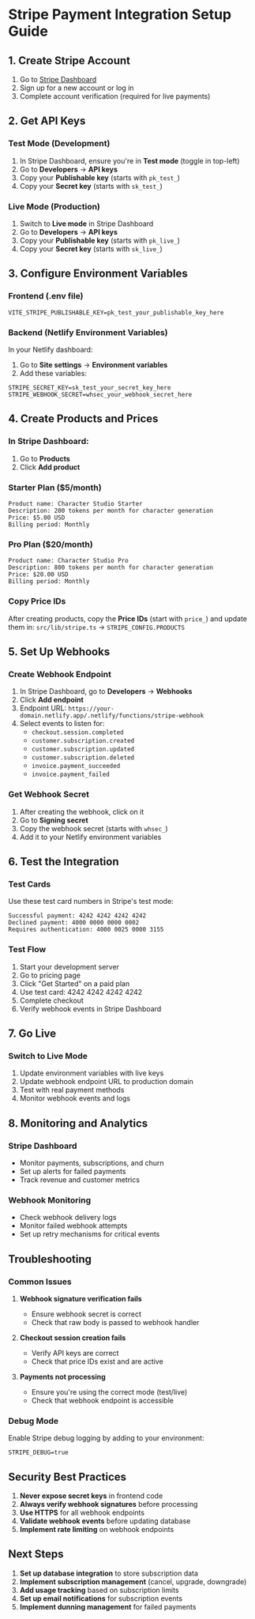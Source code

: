 # Stripe Payment Integration Setup Guide

## 1. Create Stripe Account

1. Go to [Stripe Dashboard](https://dashboard.stripe.com/)
2. Sign up for a new account or log in
3. Complete account verification (required for live payments)

## 2. Get API Keys

### Test Mode (Development)
1. In Stripe Dashboard, ensure you're in **Test mode** (toggle in top-left)
2. Go to **Developers** → **API keys**
3. Copy your **Publishable key** (starts with `pk_test_`)
4. Copy your **Secret key** (starts with `sk_test_`)

### Live Mode (Production)
1. Switch to **Live mode** in Stripe Dashboard
2. Go to **Developers** → **API keys**
3. Copy your **Publishable key** (starts with `pk_live_`)
4. Copy your **Secret key** (starts with `sk_live_`)

## 3. Configure Environment Variables

### Frontend (.env file)
```env
VITE_STRIPE_PUBLISHABLE_KEY=pk_test_your_publishable_key_here
```

### Backend (Netlify Environment Variables)
In your Netlify dashboard:
1. Go to **Site settings** → **Environment variables**
2. Add these variables:
```
STRIPE_SECRET_KEY=sk_test_your_secret_key_here
STRIPE_WEBHOOK_SECRET=whsec_your_webhook_secret_here
```

## 4. Create Products and Prices

### In Stripe Dashboard:
1. Go to **Products**
2. Click **Add product**

### Starter Plan ($5/month)
```
Product name: Character Studio Starter
Description: 200 tokens per month for character generation
Price: $5.00 USD
Billing period: Monthly
```

### Pro Plan ($20/month)
```
Product name: Character Studio Pro
Description: 800 tokens per month for character generation
Price: $20.00 USD
Billing period: Monthly
```

### Copy Price IDs
After creating products, copy the **Price IDs** (start with `price_`) and update them in:
`src/lib/stripe.ts` → `STRIPE_CONFIG.PRODUCTS`

## 5. Set Up Webhooks

### Create Webhook Endpoint
1. In Stripe Dashboard, go to **Developers** → **Webhooks**
2. Click **Add endpoint**
3. Endpoint URL: `https://your-domain.netlify.app/.netlify/functions/stripe-webhook`
4. Select events to listen for:
   - `checkout.session.completed`
   - `customer.subscription.created`
   - `customer.subscription.updated`
   - `customer.subscription.deleted`
   - `invoice.payment_succeeded`
   - `invoice.payment_failed`

### Get Webhook Secret
1. After creating the webhook, click on it
2. Go to **Signing secret**
3. Copy the webhook secret (starts with `whsec_`)
4. Add it to your Netlify environment variables

## 6. Test the Integration

### Test Cards
Use these test card numbers in Stripe's test mode:

```
Successful payment: 4242 4242 4242 4242
Declined payment: 4000 0000 0000 0002
Requires authentication: 4000 0025 0000 3155
```

### Test Flow
1. Start your development server
2. Go to pricing page
3. Click "Get Started" on a paid plan
4. Use test card: 4242 4242 4242 4242
5. Complete checkout
6. Verify webhook events in Stripe Dashboard

## 7. Go Live

### Switch to Live Mode
1. Update environment variables with live keys
2. Update webhook endpoint URL to production domain
3. Test with real payment methods
4. Monitor webhook events and logs

## 8. Monitoring and Analytics

### Stripe Dashboard
- Monitor payments, subscriptions, and churn
- Set up alerts for failed payments
- Track revenue and customer metrics

### Webhook Monitoring
- Check webhook delivery logs
- Monitor failed webhook attempts
- Set up retry mechanisms for critical events

## Troubleshooting

### Common Issues

1. **Webhook signature verification fails**
   - Ensure webhook secret is correct
   - Check that raw body is passed to webhook handler

2. **Checkout session creation fails**
   - Verify API keys are correct
   - Check that price IDs exist and are active

3. **Payments not processing**
   - Ensure you're using the correct mode (test/live)
   - Check that webhook endpoint is accessible

### Debug Mode
Enable Stripe debug logging by adding to your environment:
```
STRIPE_DEBUG=true
```

## Security Best Practices

1. **Never expose secret keys** in frontend code
2. **Always verify webhook signatures** before processing
3. **Use HTTPS** for all webhook endpoints
4. **Validate webhook events** before updating database
5. **Implement rate limiting** on webhook endpoints

## Next Steps

1. **Set up database integration** to store subscription data
2. **Implement subscription management** (cancel, upgrade, downgrade)
3. **Add usage tracking** based on subscription limits
4. **Set up email notifications** for subscription events
5. **Implement dunning management** for failed payments
